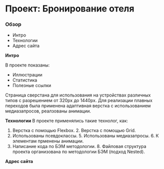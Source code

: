 # Проект: Бронирование отеля

### Обзор
* Интро
* Технологии
* Адрес сайта

**Интро**

В проекте показаны:
* Иллюстрации
* Статистика
* Полезные ссылки

Страница сверстана для использования на устройствах различных типов с разрешением от 320px до 1440px. Для реализации плавных переходов была применена адаптивная верстка с использованием медиазапросов, реалзованы анимации.

**Технологии**
   В проекте применялись такие технолог, как:
   1. Верстка с помощью Flexbox.
	 2. Верстка с помощью Grid.
   4. Использованы псевдоклассы.
	 5. Использованы медиазапросы.
	 6. К элементам прменены анимации.
   7. Написание кода по БЭМ методологии.
	 8. Файловая структура проекта организована по методологии БЭМ (подход Nested).

**Адрес сайта**
